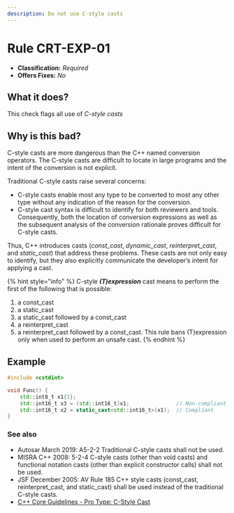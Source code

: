 ```yaml
---
description: Do not use C-style casts
---
```


# Rule CRT-EXP-01

* **Classification:** _Required_
* **Offers Fixes:** _No_

## What it does?

This check flags all use of _C-style casts_

## Why is this bad?

C-style casts are more dangerous than the C++ named conversion operators. The C-style casts are difficult to locate in large programs and the intent of the conversion is not explicit.

Traditional C-style casts raise several concerns:

* C-style casts enable most any type to be converted to most any other type without any indication of the reason for the conversion.
* C-style cast syntax is difficult to identify for both reviewers and tools. Consequently, both the location of conversion expressions as well as the subsequent analysis of the conversion rationale proves difficult for C-style casts.

Thus, C++ introduces casts (_const\_cast_, _dynamic\_cast_, _reinterpret\_cast_, and _static\_cast_) that address these problems. These casts are not only easy to identify, but they also explicitly communicate the developer’s intent for applying a cast.

{% hint style="info" %}
C-style _**(T)expression**_ cast means to perform the first of the following that is possible:

1. a const\_cast
2. a static\_cast
3. a static\_cast followed by a const\_cast
4. a reinterpret\_cast
5. a reinterpret\_cast followed by a const\_cast. This rule bans (T)expression only when used to perform an unsafe cast.
{% endhint %}

## Example

```cpp
#include <cstdint>

void Func() {
    std::int8_t x1{1};
    std::int16_t x3 = (std::int16_t)x1;               // Non-compliant
    std::int16_t x2 = static_cast<std::int16_t>(x1);  // Compliant
}
```

### See also

* Autosar March 2019: A5-2-2 Traditional C-style casts shall not be used.
* MISRA C++ 2008: 5-2-4 C-style casts (other than void casts) and functional notation casts (other than explicit constructor calls) shall not be used.
* JSF December 2005: AV Rule 185 C++ style casts (const\_cast, reinterpret\_cast, and static\_cast) shall be used instead of the traditional C-style casts.
* [C++ Core Guidelines - Pro Type: C-Style Cast](https://github.com/isocpp/CppCoreGuidelines/blob/master/CppCoreGuidelines.md#Pro-type-cstylecast.)
